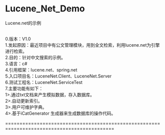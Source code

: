 Lucene_Net_Demo
==========================================================================================

Lucene.net的示例

<br/>0.版本：V1.0
<br/>1.发起原因：最近项目中有公文管理模块，用到全文检索，利用lucene.net为引擎进行检索。
<br/>2.目的：针对中文搜索的示例。
<br/>3.语言：c#
<br/>4.引用框架：lucene.net、spring.net
<br/>5.入口项目名：LuceneNet.Client、LuceneNet.Server
<br/>6.测试工程名：LuceneNet.ServiceTest
<br/>7.主要功能有如下：
    <br/>1>.通过txt文档来产生模拟数据，存入数据库。
    <br/>2>.自动更新索引。
    <br/>3>.用户可维护字典。
    <br/>4>.基于iCatGenerator 生成器来生成数据库的操作代码。

============================================================================================
